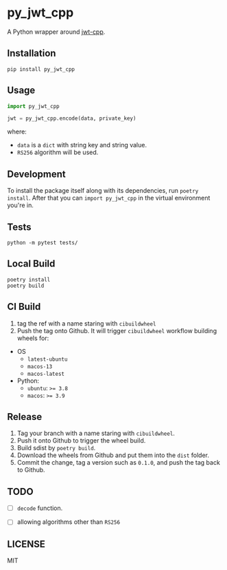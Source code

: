 # py_jwt_cpp

A Python wrapper around [jwt-cpp](https://github.com/Thalhammer/jwt-cpp).


## Installation

`pip install py_jwt_cpp`

## Usage

```python
import py_jwt_cpp

jwt = py_jwt_cpp.encode(data, private_key)
```

where:

- `data` is a `dict` with string key and string value.
- `RS256` algorithm will be used.


## Development

To install the package itself along with its dependencies, run `poetry install`.
After that you can `import py_jwt_cpp` in the virtual environment you're in.

## Tests

```
python -m pytest tests/
```

## Local Build

```
poetry install
poetry build
```

## CI Build

1. tag the ref with a name staring with `cibuildwheel`
2. Push the tag onto Github. It will trigger `cibuildwheel` workflow building wheels for:

- OS
    - `latest-ubuntu`
    - `macos-13`
    - `macos-latest`
- Python:
    - `ubuntu`: `>= 3.8`
    - `macos`: `>= 3.9`

## Release

1. Tag your branch with a name staring with `cibuildwheel`.
2. Push it onto Github to trigger the wheel build.
3. Build sdist by `poetry build`.
4. Download the wheels from Github and put them into the `dist` folder.
5. Commit the change, tag a version such as `0.1.0`, and push the tag back to Github.

## TODO

- [ ] `decode` function.
- [ ] allowing algorithms other than `RS256`


## LICENSE

MIT
